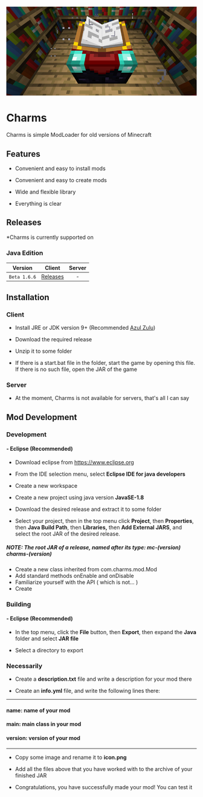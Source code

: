 ![Charms](./Images/Icon.jpg)
# Charms

Charms is simple ModLoader for old versions of Minecraft

## **Features**

- Convenient and easy to install mods
- Convenient and easy to create mods
- Wide and flexible library


- Everything is clear

## **Releases**

*Charms is currently supported on
### **Java Edition**
| Version | Client | Server |
|:-:|:-:|:-:|
| `Beta 1.6.6` | [Releases](https://github.com/MrOnran/Charms/releases/tag/MC-Beta-1.6.6/) | - |

## **Installation**
### Client
- Install JRE or JDK version 9+ (Recommended [Azul Zulu]([https://github.com/MrOnran/Charms/releases/tag/MC-Beta-1.6.6/](https://www.azul.com/downloads/)))
- Download the required release


- Unzip it to some folder
- If there is a start.bat file in the folder, start the game by opening this file. If there is no such file, open the JAR of the game

### Server
- At the moment, Charms is not available for servers, that's all I can say

## **Mod Development**
### **Development**
#### **- Eclipse (Recommended)**
- Download eclipse from https://www.eclipse.org
- From the IDE selection menu, select **Eclipse IDE for java developers**
- Create a new workspace
- Create a new project using java version **JavaSE-1.8**
- Download the desired release and extract it to some folder


- Select your project, then in the top menu click **Project**, then **Properties**, then **Java Build Path**, then **Libraries,** then **Add External JARS**, and select the root JAR of the desired release. 
##### ***NOTE: The root JAR of a release, named after its type: mc-(version) charms-(version)***
- Create a new class inherited from com.charms.mod.Mod
- Add standard methods onEnable and onDisable
- Familiarize yourself with the API ( which is not... )
- Create

### **Building**
#### **- Eclipse (Recommended)**
- In the top menu, click the **File** button, then **Export**, then expand the **Java** folder and select **JAR file**


- Select a directory to export
### **Necessarily**
- Create a **description.txt** file and write a description for your mod there


- Create an **info.yml** file, and write the following lines there:
___
#### name: name of your mod
#### main: main class in your mod
#### version: version of your mod
___
- Copy some image and rename it to **icon.png**
- Add all the files above that you have worked with to the archive of your finished JAR


- Congratulations, you have successfully made your mod! You can test it
